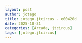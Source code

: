 ```yaml
---
layout: post
author: jotego
title: jotego.jtcircus - e00420d
date: 2025-10-31
categories: [Arcade, jtcircus]
tags: [jotego.jtcircus]
---
```


